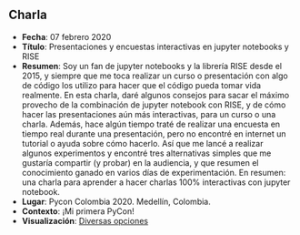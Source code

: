 ## Charla
* **Fecha**: 07 febrero 2020
* **Título**: Presentaciones y encuestas interactivas en jupyter notebooks y RISE
* **Resumen**: Soy un fan de jupyter notebooks y la librería RISE desde el 2015, y siempre que me toca realizar un curso o presentación con algo de código los utilizo para hacer que el código pueda tomar vida realmente. En esta charla, daré algunos consejos para sacar el máximo provecho de la combinación de jupyter notebook con RISE, y de cómo hacer las presentaciones aún más interactivas, para un curso o una charla. Además, hace algún tiempo traté de realizar una encuesta en tiempo real durante una presentación, pero no encontré en internet un tutorial o ayuda sobre cómo hacerlo. Así que me lancé a realizar algunos experimentos y encontré tres alternativas simples que me gustaría compartir (y probar) en la audiencia, y que resumen el conocimiento ganado en varios días de experimentación. En resumen: una charla para aprender a hacer charlas 100% interactivas con jupyter notebook.
* **Lugar**: Pycon Colombia 2020. Medellín, Colombia.
* **Contexto**: ¡Mi primera PyCon!
* **Visualización**: [Diversas opciones](https://htmlpreview.github.io/?https://github.com/sebastiandres/talk_2020_02_pycon_colombia_rise_and_poll/blob/main/index.html)
